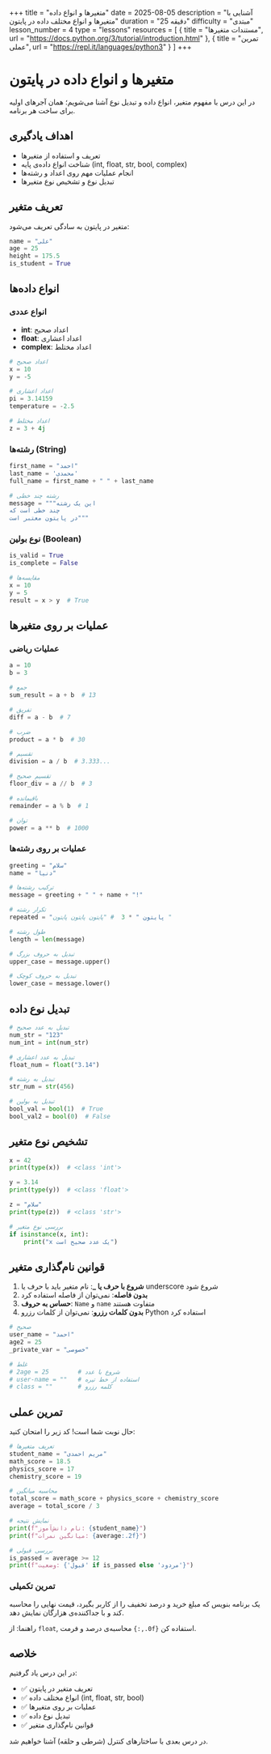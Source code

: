 +++
title = "متغیرها و انواع داده"
date = 2025-08-05
description = "آشنایی با متغیرها و انواع مختلف داده در پایتون"
duration = "25 دقیقه"
difficulty = "مبتدی"
lesson_number = 4
type = "lessons"
resources = [
    { title = "مستندات متغیرها", url = "https://docs.python.org/3/tutorial/introduction.html" },
    { title = "تمرین عملی", url = "https://repl.it/languages/python3" }
]
+++

# متغیرها و انواع داده در پایتون

در این درس با مفهوم متغیر، انواع داده و تبدیل نوع آشنا می‌شویم؛ همان آجرهای اولیه برای ساخت هر برنامه.

## اهداف یادگیری

- تعریف و استفاده از متغیرها
- شناخت انواع داده‌ی پایه (int, float, str, bool, complex)
- انجام عملیات مهم روی اعداد و رشته‌ها
- تبدیل نوع و تشخیص نوع متغیرها

## تعریف متغیر

متغیر در پایتون به سادگی تعریف می‌شود:

```python
name = "علی"
age = 25
height = 175.5
is_student = True
```

## انواع داده‌ها

### انواع عددی
- **int**: اعداد صحیح
- **float**: اعداد اعشاری
- **complex**: اعداد مختلط

```python
# اعداد صحیح
x = 10
y = -5

# اعداد اعشاری
pi = 3.14159
temperature = -2.5

# اعداد مختلط
z = 3 + 4j
```

### رشته‌ها (String)

```python
first_name = "احمد"
last_name = 'محمدی'
full_name = first_name + " " + last_name

# رشته چند خطی
message = """این یک رشته
چند خطی است که
در پایتون معتبر است"""
```

### نوع بولین (Boolean)

```python
is_valid = True
is_complete = False

# مقایسه‌ها
x = 10
y = 5
result = x > y  # True
```

## عملیات بر روی متغیرها

### عملیات ریاضی

```python
a = 10
b = 3

# جمع
sum_result = a + b  # 13

# تفریق  
diff = a - b  # 7

# ضرب
product = a * b  # 30

# تقسیم
division = a / b  # 3.333...

# تقسیم صحیح
floor_div = a // b  # 3

# باقیمانده
remainder = a % b  # 1

# توان
power = a ** b  # 1000
```

### عملیات بر روی رشته‌ها

```python
greeting = "سلام"
name = "دنیا"

# ترکیب رشته‌ها
message = greeting + " " + name + "!"

# تکرار رشته
repeated = "پایتون " * 3  # "پایتون پایتون پایتون "

# طول رشته
length = len(message)

# تبدیل به حروف بزرگ
upper_case = message.upper()

# تبدیل به حروف کوچک
lower_case = message.lower()
```

## تبدیل نوع داده

```python
# تبدیل به عدد صحیح
num_str = "123"
num_int = int(num_str)

# تبدیل به عدد اعشاری
float_num = float("3.14")

# تبدیل به رشته
str_num = str(456)

# تبدیل به بولین
bool_val = bool(1)  # True
bool_val2 = bool(0)  # False
```

## تشخیص نوع متغیر

```python
x = 42
print(type(x))  # <class 'int'>

y = 3.14
print(type(y))  # <class 'float'>

z = "سلام"
print(type(z))  # <class 'str'>

# بررسی نوع متغیر
if isinstance(x, int):
    print("x یک عدد صحیح است")
```

## قوانین نام‌گذاری متغیر

1. **شروع با حرف یا _**: نام متغیر باید با حرف یا underscore شروع شود
2. **بدون فاصله**: نمی‌توان از فاصله استفاده کرد
3. **حساس به حروف**: `Name` و `name` متفاوت هستند
4. **بدون کلمات رزرو**: نمی‌توان از کلمات رزرو Python استفاده کرد

```python
# صحیح
user_name = "احمد"
age2 = 25
_private_var = "خصوصی"

# غلط
# 2age = 25        # شروع با عدد
# user-name = ""   # استفاده از خط تیره  
# class = ""       # کلمه رزرو
```

## تمرین عملی

حال نوبت شما است! کد زیر را امتحان کنید:

```python
# تعریف متغیرها
student_name = "مریم احمدی"
math_score = 18.5
physics_score = 17
chemistry_score = 19

# محاسبه میانگین
total_score = math_score + physics_score + chemistry_score
average = total_score / 3

# نمایش نتیجه
print(f"نام دانش‌آموز: {student_name}")
print(f"میانگین نمرات: {average:.2f}")

# بررسی قبولی
is_passed = average >= 12
print(f"وضعیت: {'قبول' if is_passed else 'مردود'}")
```

### تمرین تکمیلی

یک برنامه بنویس که مبلغ خرید و درصد تخفیف را از کاربر بگیرد، قیمت نهایی را محاسبه کند و با جداکننده‌ی هزارگان نمایش دهد.

راهنما: از `float`, محاسبه‌ی درصد و فرمت `{:,.0f}` استفاده کن.

## خلاصه

در این درس یاد گرفتیم:
- ✅ تعریف متغیر در پایتون
- ✅ انواع مختلف داده (int, float, str, bool)
- ✅ عملیات بر روی متغیرها
- ✅ تبدیل نوع داده
- ✅ قوانین نام‌گذاری متغیر

در درس بعدی با ساختارهای کنترل (شرطی و حلقه) آشنا خواهیم شد.
